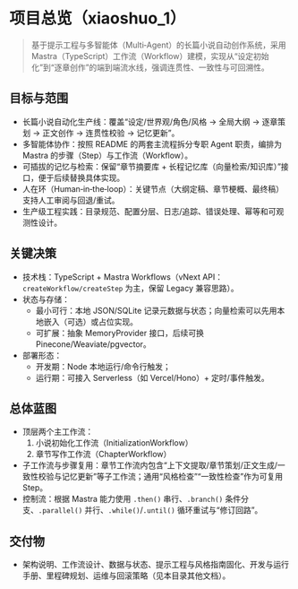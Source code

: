 # 项目总览（xiaoshuo_1）

> 基于提示工程与多智能体（Multi‑Agent）的长篇小说自动创作系统，采用 Mastra（TypeScript）工作流（Workflow）建模，实现从“设定初始化”到“逐章创作”的端到端流水线，强调连贯性、一致性与可回溯性。

## 目标与范围

- 长篇小说自动化生产线：覆盖“设定/世界观/角色/风格 → 全局大纲 → 逐章策划 → 正文创作 → 连贯性校验 → 记忆更新”。
- 多智能体协作：按照 README 的两套主流程拆分专职 Agent 职责，编排为 Mastra 的步骤（Step）与工作流（Workflow）。
- 可插拔的记忆与检索：保留“章节摘要库 + 长程记忆库（向量检索/知识库）”接口，便于后续替换具体实现。
- 人在环（Human‑in‑the‑loop）：关键节点（大纲定稿、章节梗概、最终稿）支持人工审阅与回退/重试。
- 生产级工程实践：目录规范、配置分层、日志/追踪、错误处理、幂等和可观测性设计。

## 关键决策

- 技术栈：TypeScript + Mastra Workflows（vNext API：`createWorkflow/createStep` 为主，保留 Legacy 兼容思路）。
- 状态与存储：
  - 最小可行：本地 JSON/SQLite 记录元数据与状态；向量检索可以先用本地嵌入（可选）或占位实现。
  - 可扩展：抽象 MemoryProvider 接口，后续可换 Pinecone/Weaviate/pgvector。
- 部署形态：
  - 开发期：Node 本地运行/命令行触发；
  - 运行期：可接入 Serverless（如 Vercel/Hono）+ 定时/事件触发。

## 总体蓝图

- 顶层两个主工作流：
  1) 小说初始化工作流（InitializationWorkflow）
  2) 章节写作工作流（ChapterWorkflow）
- 子工作流与步骤复用：章节工作流内包含“上下文提取/章节策划/正文生成/一致性校验与记忆更新”等子工作流；通用“风格检查”“一致性检查”作为可复用 Step。
- 控制流：根据 Mastra 能力使用 `.then()` 串行、`.branch()` 条件分支、`.parallel()` 并行、`.while()`/`.until()` 循环重试与“修订回路”。

## 交付物

- 架构说明、工作流设计、数据与状态、提示工程与风格指南固化、开发与运行手册、里程碑规划、运维与回滚策略（见本目录其他文档）。

